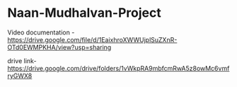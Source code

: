 # Naan-Mudhalvan-Project

Video documentation - https://drive.google.com/file/d/1EaixhroXWWUjplSuZXnR-OTd0EWMPKHA/view?usp=sharing

drive link-https://drive.google.com/drive/folders/1vWkpRA9mbfcmRwA5z8owMc6vmfryGWX8
